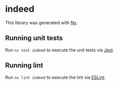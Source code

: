 # indeed

This library was generated with [Nx](https://nx.dev).


## Running unit tests

Run `nx test indeed` to execute the unit tests via [Jest](https://jestjs.io).


## Running lint

Run `nx lint indeed` to execute the lint via [ESLint](https://eslint.org/).

